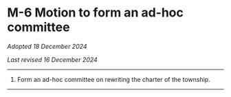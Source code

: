 # M-6 Motion to form an ad-hoc committee

*Adopted 18 December 2024*

*Last revised 16 December 2024*

---

1. Form an ad-hoc committee on rewriting the charter of the township.

---
